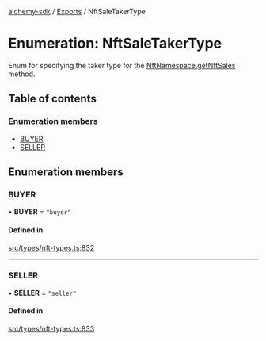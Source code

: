 [alchemy-sdk](../README.md) / [Exports](../modules.md) / NftSaleTakerType

# Enumeration: NftSaleTakerType

Enum for specifying the taker type for the [NftNamespace.getNftSales](../classes/NftNamespace.md#getnftsales)
method.

## Table of contents

### Enumeration members

- [BUYER](NftSaleTakerType.md#buyer)
- [SELLER](NftSaleTakerType.md#seller)

## Enumeration members

### BUYER

• **BUYER** = `"buyer"`

#### Defined in

[src/types/nft-types.ts:832](https://github.com/alchemyplatform/alchemy-sdk-js/blob/5cfa150/src/types/nft-types.ts#L832)

___

### SELLER

• **SELLER** = `"seller"`

#### Defined in

[src/types/nft-types.ts:833](https://github.com/alchemyplatform/alchemy-sdk-js/blob/5cfa150/src/types/nft-types.ts#L833)
